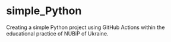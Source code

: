 # simple_Python
Creating a simple Python project using GitHub Actions within the educational practice of NUBiP of Ukraine.

